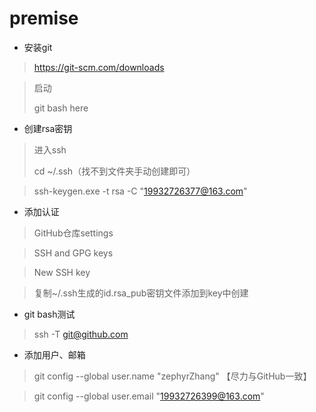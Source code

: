 # premise

* 安装git

> https://git-scm.com/downloads

> 启动
>
> git bash here

* 创建rsa密钥

> 进入ssh
>
> cd ~/.ssh（找不到文件夹手动创建即可）

> ssh-keygen.exe -t rsa -C "19932726377@163.com"

* 添加认证

> GitHub仓库settings

> SSH and GPG keys

> New SSH key

> 复制~/.ssh生成的id.rsa_pub密钥文件添加到key中创建

* git bash测试

> ssh -T git@github.com

* 添加用户、邮箱

> git config --global user.name "zephyrZhang" 【尽力与GitHub一致】

> git config --global user.email "19932726399@163.com"